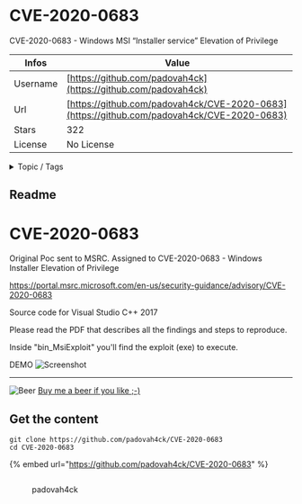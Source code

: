 # CVE-2020-0683

CVE-2020-0683 - Windows MSI “Installer service” Elevation of Privilege

| Infos    | Value                                                              |
| -------- | -------------------------------------------------------------------|
| Username | [https://github.com/padovah4ck](https://github.com/padovah4ck) |
| Url      | [https://github.com/padovah4ck/CVE-2020-0683](https://github.com/padovah4ck/CVE-2020-0683)                                               |
| Stars    | 322                                                          |
| License  | No License                                                        |

<details>

<summary>Topic / Tags</summary>



</details>

## Readme

# CVE-2020-0683
Original Poc sent to MSRC. 
Assigned to CVE-2020-0683 - Windows Installer Elevation of Privilege

https://portal.msrc.microsoft.com/en-us/security-guidance/advisory/CVE-2020-0683 

Source code for Visual Studio C++ 2017 

Please read the PDF that describes all the findings and steps to reproduce.

Inside "bin_MsiExploit" you'll find the exploit (exe) to execute.

DEMO
![Screenshot](msi_eop.gif?raw=true)  

---

![Beer](https://icons.iconarchive.com/icons/flat-icons.com/flat/48/Beer-icon.png)  [Buy me a beer if you like ;-)](https://www.buymeacoffee.com/padovah4ck)



## Get the content

```
git clone https://github.com/padovah4ck/CVE-2020-0683
cd CVE-2020-0683
```

{% embed url="https://github.com/padovah4ck/CVE-2020-0683" %}

<figure><img src="https://avatars.githubusercontent.com/u/13963076?v=4" alt=""><figcaption><p>padovah4ck</p></figcaption></figure>
